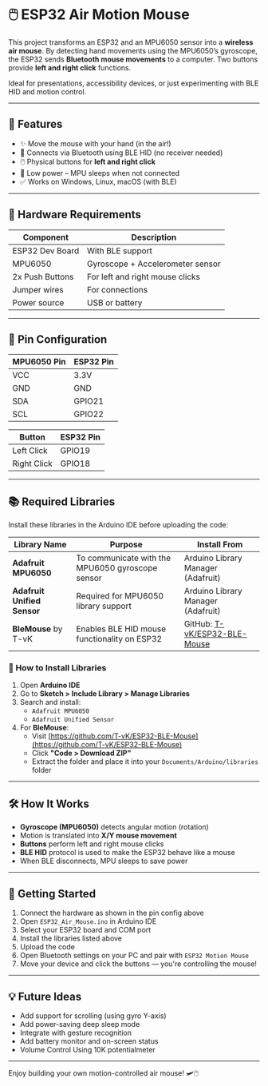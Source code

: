 # 🖱️ ESP32 Air Motion Mouse

This project transforms an ESP32 and an MPU6050 sensor into a **wireless air mouse**. By detecting hand movements using the MPU6050’s gyroscope, the ESP32 sends **Bluetooth mouse movements** to a computer. Two buttons provide **left and right click** functions.

Ideal for presentations, accessibility devices, or just experimenting with BLE HID and motion control.

---

## 🚀 Features

- ✨ Move the mouse with your hand (in the air!)
- 📡 Connects via Bluetooth using BLE HID (no receiver needed)
- 🖱️ Physical buttons for **left and right click**
- 🔋 Low power – MPU sleeps when not connected
- ✅ Works on Windows, Linux, macOS (with BLE)

---

## 🧰 Hardware Requirements

| Component       | Description                         |
|-----------------|-------------------------------------|
| ESP32 Dev Board | With BLE support                    |
| MPU6050         | Gyroscope + Accelerometer sensor    |
| 2x Push Buttons | For left and right mouse clicks     |
| Jumper wires    | For connections                     |
| Power source    | USB or battery                      |

---

## 🔌 Pin Configuration

| MPU6050 Pin | ESP32 Pin |
|-------------|-----------|
| VCC         | 3.3V      |
| GND         | GND       |
| SDA         | GPIO21    |
| SCL         | GPIO22    |

| Button       | ESP32 Pin |
|--------------|-----------|
| Left Click   | GPIO19    |
| Right Click  | GPIO18    |

---

## 📚 Required Libraries

Install these libraries in the Arduino IDE before uploading the code:

| Library Name              | Purpose                                             | Install From                            |
|---------------------------|-----------------------------------------------------|------------------------------------------|
| **Adafruit MPU6050**      | To communicate with the MPU6050 gyroscope sensor   | Arduino Library Manager (Adafruit)       |
| **Adafruit Unified Sensor** | Required for MPU6050 library support             | Arduino Library Manager (Adafruit)       |
| **BleMouse** by T-vK      | Enables BLE HID mouse functionality on ESP32        | GitHub: [T-vK/ESP32-BLE-Mouse](https://github.com/T-vK/ESP32-BLE-Mouse) |

### 🔧 How to Install Libraries

1. Open **Arduino IDE**
2. Go to **Sketch > Include Library > Manage Libraries**
3. Search and install:
   - `Adafruit MPU6050`
   - `Adafruit Unified Sensor`
4. For **BleMouse**:
   - Visit [https://github.com/T-vK/ESP32-BLE-Mouse](https://github.com/T-vK/ESP32-BLE-Mouse)
   - Click **"Code > Download ZIP"**
   - Extract the folder and place it into your `Documents/Arduino/libraries` folder

---

## 🛠️ How It Works

- **Gyroscope (MPU6050)** detects angular motion (rotation)
- Motion is translated into **X/Y mouse movement**
- **Buttons** perform left and right mouse clicks
- **BLE HID** protocol is used to make the ESP32 behave like a mouse
- When BLE disconnects, MPU sleeps to save power

---

## 🧪 Getting Started

1. Connect the hardware as shown in the pin config above
2. Open `ESP32_Air_Mouse.ino` in Arduino IDE
3. Select your ESP32 board and COM port
4. Install the libraries listed above
5. Upload the code
6. Open Bluetooth settings on your PC and pair with `ESP32 Motion Mouse`
7. Move your device and click the buttons — you're controlling the mouse!

---


## 💡 Future Ideas

- Add support for scrolling (using gyro Y-axis)
- Add power-saving deep sleep mode
- Integrate with gesture recognition
- Add battery monitor and on-screen status
- Volume Control Using 10K potentialmeter

---

Enjoy building your own motion-controlled air mouse! 🛩️🖱️
